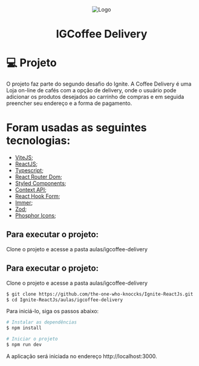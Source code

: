 <div align='center'>
  <img src="preview/preview.gif" alt="Logo">
</div>

<h1 align='center'>
IGCoffee Delivery
</h1>



 # 💻 Projeto
 
O projeto faz parte do segundo desafio do Ignite. A Coffee Delivery é uma Loja on-line de cafés com a opção de delivery, onde o usuário pode adicionar os produtos desejados  ao carrinho de compras e em seguida preencher seu endereço e a forma de pagamento.


 # Foram usadas as seguintes tecnologias:

- [ViteJS](https://vitejs.dev/);
- [ReactJS](https://pt-br.reactjs.org/);
- [Typescript](https://www.typescriptlang.org/);
- [React Router Dom](https://v5.reactrouter.com/web/guides/quick-start);
- [Styled Components](https://styled-components.com/);
- [Context API](https://reactjs.org/docs/context.html);
- [React Hook Form](https://react-hook-form.com/);
- [Immer](https://immerjs.github.io/immer/);
- [Zod](https://github.com/colinhacks/zod);
- [Phosphor Icons](https://phosphoricons.com/);


## Para executar o projeto:

Clone o projeto e acesse a pasta aulas/igcoffee-delivery

## Para executar o projeto:

Clone o projeto e acesse a pasta aulas/igcoffee-delivery

```bash
$ git clone https://github.com/the-one-who-knoccks/Ignite-ReactJs.git
$ cd Ignite-ReactJs/aulas/igcoffee-delivery
```
Para iniciá-lo, siga os passos abaixo:
```bash
# Instalar as dependências
$ npm install

# Iniciar o projeto
$ npm run dev
```
A aplicação será iniciada no endereço http://localhost:3000.














